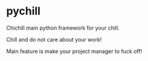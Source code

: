 # pychill
Chichill main python framework for your chill.

Chill and do not care about your work!

Main feature is make your project manager to fuck off!
